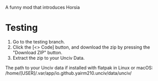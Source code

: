 A funny mod that introduces Horsia

# Testing
1. Go to the testing branch.
2. Click the \[<> Code\] button, and download the zip by pressing the "Download ZIP" button.
3. Extract the zip to your Unciv Data.

The path to your Unciv data if installed with flatpak in Linux or macOS: /home/\[USER\]/.var/app/io.github.yairm210.unciv/data/unciv/